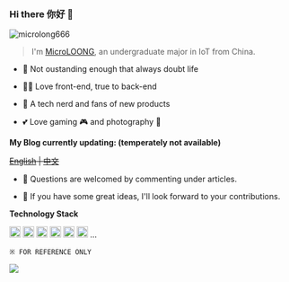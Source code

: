 ### Hi there 你好 👋

![microlong666](https://count.getloli.com/get/@microlong666?theme=moebooru)

> I'm [MicroLOONG](https://blog.microloong.tech/en/about/), an undergraduate major in IoT from China.

* :thinking: Not oustanding enough that always doubt life

* :man_technologist: Love front-end, true to back-end

* :iphone: A tech nerd and fans of new products

* :two_hearts: Love gaming :video_game: and photography :camera_flash:

**My Blog currently updating: (temperately not available)**

~~[English](https://blog.microloong.tech/en) | [中文](https://blog.microloong.tech/)~~

* :speech_balloon: Questions are welcomed by commenting under articles.

* :thought_balloon: If you have some great ideas, I'll look forward to your contributions.

**Technology Stack**

<code><img height="20" src="https://s1.ax1x.com/2020/07/15/UwF3jS.png"></code>
<code><img height="20" src="https://s1.ax1x.com/2021/12/10/ooK5aq.png"></code>
<code><img height="20" src="https://s1.ax1x.com/2020/07/15/UwFJBQ.png"></code>
<code><img height="20" src="https://s1.ax1x.com/2020/07/15/UwFY7j.png"></code>
<code><img height="20" src="https://s1.ax1x.com/2020/07/15/UwFUNn.png"></code>
<code><img height="20" src="https://s1.ax1x.com/2020/07/15/UwFGng.png"></code>
...

`※ FOR REFERENCE ONLY`

<a>
  <img align="center" src="https://github-readme-stats.vercel.app/api?username=microlong666&show_icons=true" />
</a>
